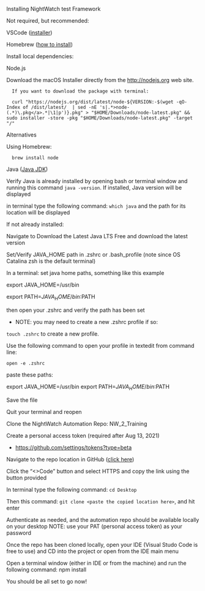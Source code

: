 Installing NightWatch test Framework

Not required, but recommended:

VSCode ([installer](https://code.visualstudio.com/download))

Homebrew ([how to install](https://brew.sh/))

Install local dependencies:

Node.js

Download the macOS Installer directly from the http://nodejs.org  web site.

      If you want to download the package with terminal:

      curl "https://nodejs.org/dist/latest/node-${VERSION:-$(wget -qO- Index of /dist/latest/  | sed -nE 's|.*>node-(.*)\.pkg</a>.*|\1|p')}.pkg" > "$HOME/Downloads/node-latest.pkg" && sudo installer -store -pkg "$HOME/Downloads/node-latest.pkg" -target "/"

Alternatives

Using Homebrew:

      brew install node

Java ([Java JDK](https://www.oracle.com/java/technologies/downloads/#java17))

Verify Java is already installed by opening bash or terminal window and running this command `java -version`. If installed, Java version will be displayed

in terminal type the following command: `which java` and the path for its location will be displayed

If not already installed:

Navigate to Download the Latest Java LTS Free  and download the latest version

Set/Verify JAVA_HOME path in .zshrc or .bash_profile (note since OS Catalina zsh is the default terminal)

 

In a terminal: set java home paths, something like this example

export JAVA_HOME=/usr/bin

export PATH=$JAVA_HOME/bin:$PATH

then open your .zshrc and verify the path has been set 
 - NOTE: you may need to create a new .zshrc profile
if so:

`touch .zshrc` to create a new profile.

 

Use the following command to open your profile in textedit from command line:

`open -e .zshrc`

paste these paths:

export JAVA_HOME=/usr/bin
export PATH=$JAVA_HOME/bin:$PATH

Save the file

Quit your terminal and reopen

 

Clone the NightWatch Automation Repo: NW_2_Training

Create a personal access token (required after Aug 13, 2021)
 - https://github.com/settings/tokens?type=beta

Navigate to the repo location in GitHub ([click here](https://github.com/jbeard01/NW_2_Training))

Click the “<>Code” button and select HTTPS and copy the link using the button provided 

In terminal type the following command: `cd Desktop`

Then this command: `git clone <paste the copied location here>`, and hit enter

Authenticate as needed, and the automation repo should be available locally on your desktop
NOTE: use your PAT (personal access token) as your password

Once the repo has been cloned locally, open your IDE (Visual Studo Code is free to use) and CD into the project or open from the IDE main menu

Open a terminal window (either in IDE or from the machine) and run the following command: npm install

You should be all set to go now!